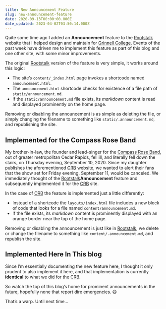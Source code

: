 ```yaml
---
title: New Announcement Feature
slug: new-announcement-feature
date: 2020-09-13T00:00:00.000Z
date_updated: 2023-04-02T03:50:14.000Z
---
```


Quite some time ago I added an **Announcement** feature to the [Rootstalk](https://rootstalk.grinnell.edu) website that I helped design and maintain for [Grinnell College](https://grinnell.edu). Events of the past week have driven me to implement this feature as part of this blog and one other site, with some minor improvements.

The original [Rootstalk](https://rootstalk.grinnell.edu) version of the feature is very simple, it works around this logic:

- The site’s `content/_index.html` page invokes a shortcode named `announcement.html`.
- The `announcement.html` shortcode checks for existence of a file path of `static/announcement.md`.
- If the `static/announcement.md` file exists, its *markdown* content is read and displayed prominently on the home page.

Removing or disabling the announcement is as simple as deleting the file, or simply changing the filename to something like `static/.announcement.md`, and republishing the site.

## Implemented for the Compass Rose Band

My brother-in-law, the founder and lead-singer for the [Compass Rose Band](https://compassroseband.net), out of greater metropolitan Cedar Rapids, fell ill, and literally fell down the stairs, on Thursday evening, September 10, 2020.  Since my daughter publishes the aforementioned [CRB](https://compassroseband.net) website, we wanted to alert their fans that the show set for Friday evening, September 11, would be canceled. We immediately thought of the [Rootstalk](https://rootstalk.grinnell.edu)**Announcement** feature and subsequently implemented it for the [CRB](https://compassroseband.net) site.

In the case of [CRB](https://compassroseband.net) the feature is implemented just a little differently:

- Instead of a shortcode the `layouts/index.html` file includes a new block of code that looks for a file named `content/announcement.md`.
- If the file exists, its *markdown* content is prominently displayed with an orange border near the top of the home page.

Removing or disabling the announcement is just like in [Rootstalk](https://rootstalk.grinnell.edu), we delete or change the filename to something like `content/.announcement.md`, and republish the site.

## Implemented Here In This blog

Since I’m essentially documenting the new feature here, I thought it only prudent to also implement it here, and that implementation is currently **identical** to what we did for the [CRB](https://compassroseband.net).

So watch the top of this blog’s home for prominent announcements in the future, hopefully none that report dire emergencies. 😃

That’s a warp. Until next time…
